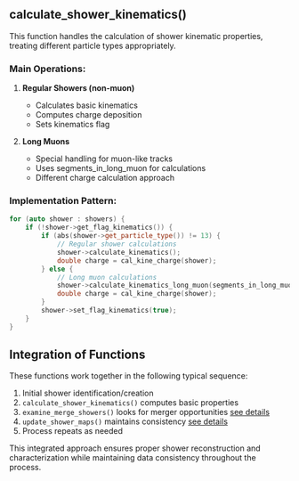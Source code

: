 ## calculate_shower_kinematics()

This function handles the calculation of shower kinematic properties, treating different particle types appropriately.

### Main Operations:

1. **Regular Showers (non-muon)**
   - Calculates basic kinematics
   - Computes charge deposition
   - Sets kinematics flag

2. **Long Muons**
   - Special handling for muon-like tracks
   - Uses segments_in_long_muon for calculations
   - Different charge calculation approach

### Implementation Pattern:
```cpp
for (auto shower : showers) {
    if (!shower->get_flag_kinematics()) {
        if (abs(shower->get_particle_type()) != 13) {
            // Regular shower calculations
            shower->calculate_kinematics();
            double charge = cal_kine_charge(shower);
        } else {
            // Long muon calculations
            shower->calculate_kinematics_long_muon(segments_in_long_muon);
            double charge = cal_kine_charge(shower);
        }
        shower->set_flag_kinematics(true);
    }
}
```

## Integration of Functions

These functions work together in the following typical sequence:

1. Initial shower identification/creation
2. `calculate_shower_kinematics()` computes basic properties
3. `examine_merge_showers()` looks for merger opportunities [see details](./examine_merge_showers.md)
4. `update_shower_maps()` maintains consistency [see details](./update_shower_maps.md)
5. Process repeats as needed

This integrated approach ensures proper shower reconstruction and characterization while maintaining data consistency throughout the process.